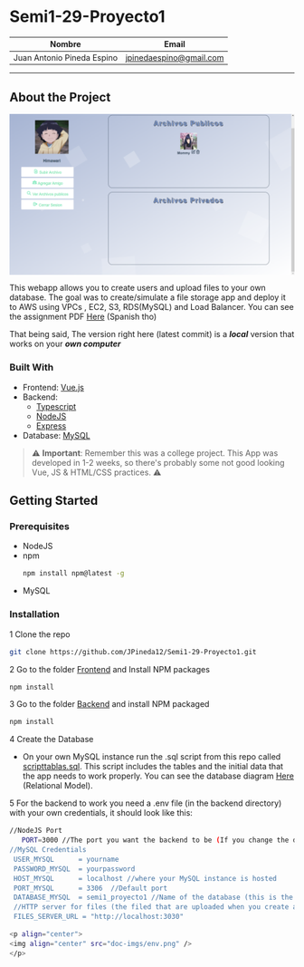 # Semi1-29-Proyecto1

| Nombre                             | Email|
|------------------------------------|-----------|
| Juan Antonio Pineda Espino              | jpinedaespino@gmail.com |


<hr>

## About the Project

<p align="center"> 
  <img align="center" src="doc-imgs/Home.png" />
</p>

This webapp allows you to create users and upload files to your own database. The goal was to create/simulate a file storage app and deploy it to AWS using VPCs , EC2, S3, RDS(MySQL) and Load Balancer. You can see the assignment PDF [Here]([SEMI1]_Proyecto1_2S2021.pdf) (Spanish tho)

That being said, The version right here (latest commit) is a <em>**local**</em> version that works on your <em>**own computer**</em> 

### Built With
* Frontend: [Vue.js](https://vuejs.org)
* Backend: 
  * [Typescript](https://jquery.com)
  * [NodeJS](https://nodejs.org)
  * [Express](https://expressjs.com)
* Database: [MySQL](https://www.mysql.com)



> :warning: **Important**: Remember this was a college project. This App was developed in 1-2 weeks, so there's probably some not good looking Vue, JS & HTML/CSS practices. :warning:

<!-- GETTING STARTED -->
## Getting Started

### Prerequisites

* NodeJS
* npm
  ```sh
  npm install npm@latest -g
  ```
* MySQL 

### Installation

1 Clone the repo
   ```sh
   git clone https://github.com/JPineda12/Semi1-29-Proyecto1.git
   ```
2 Go to the folder [Frontend](Frontend) and Install NPM packages
   ```sh
   npm install
   ```
3 Go to the folder [Backend](Backend) and install NPM packaged
   ```sh
   npm install
   ```
4 Create the Database
  - On your own MySQL instance run the .sql script from this repo called [scripttablas.sql](scripttablas.sql). This script includes the tables and the initial data that the app needs to work properly. You can see the database diagram [Here](Diagrama.png) (Relational Model).

5 For the backend to work you need a .env file (in the backend directory) with your own credentials, it should look like this: 
   ```sh
   //NodeJS Port
      PORT=3000 //The port you want the backend to be (If you change the default (3000), you should also change it in frontend's main.js file )
   //MySQL Credentials
    USER_MYSQL      = yourname
    PASSWORD_MYSQL  = yourpassword
    HOST_MYSQL      = localhost //where your MySQL instance is hosted
    PORT_MYSQL      = 3306  //Default port
    DATABASE_MYSQL  = semi1_proyecto1 //Name of the database (this is the default that is created in [scripttablas.sql](scripttablas.sql)
    //HTTP server for files (the filed that are uploaded when you create a new user (profile picture), or upload files to your drive (imgs or PDFS)
    FILES_SERVER_URL = "http://localhost:3030"
   ```
   ```sh
   <p align="center"> 
  <img align="center" src="doc-imgs/env.png" />
  </p>
   ```




